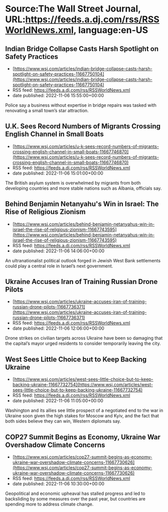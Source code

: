 # Source:The Wall Street Journal, URL:https://feeds.a.dj.com/rss/RSSWorldNews.xml, language:en-US

## Indian Bridge Collapse Casts Harsh Spotlight on Safety Practices
 - [https://www.wsj.com/articles/indian-bridge-collapse-casts-harsh-spotlight-on-safety-practices-11667750104](https://www.wsj.com/articles/indian-bridge-collapse-casts-harsh-spotlight-on-safety-practices-11667750104)
 - RSS feed: https://feeds.a.dj.com/rss/RSSWorldNews.xml
 - date published: 2022-11-06 15:55:00+00:00

Police say a business without expertise in bridge repairs was tasked with renovating a small town’s star attraction.

## U.K. Sees Record Numbers of Migrants Crossing English Channel in Small Boats
 - [https://www.wsj.com/articles/u-k-sees-record-numbers-of-migrants-crossing-english-channel-in-small-boats-11667746870](https://www.wsj.com/articles/u-k-sees-record-numbers-of-migrants-crossing-english-channel-in-small-boats-11667746870)
 - RSS feed: https://feeds.a.dj.com/rss/RSSWorldNews.xml
 - date published: 2022-11-06 15:01:00+00:00

The British asylum system is overwhelmed by migrants from both developing countries and more stable nations such as Albania, officials say.

## Behind Benjamin Netanyahu's Win in Israel: The Rise of Religious Zionism
 - [https://www.wsj.com/articles/behind-benjamin-netanyahus-win-in-israel-the-rise-of-religious-zionism-11667743595](https://www.wsj.com/articles/behind-benjamin-netanyahus-win-in-israel-the-rise-of-religious-zionism-11667743595)
 - RSS feed: https://feeds.a.dj.com/rss/RSSWorldNews.xml
 - date published: 2022-11-06 14:06:00+00:00

An ultranationalist political outlook forged in Jewish West Bank settlements could play a central role in Israel’s next government.

## Ukraine Accuses Iran of Training Russian Drone Pilots
 - [https://www.wsj.com/articles/ukraine-accuses-iran-of-training-russian-drone-pilots-11667736371](https://www.wsj.com/articles/ukraine-accuses-iran-of-training-russian-drone-pilots-11667736371)
 - RSS feed: https://feeds.a.dj.com/rss/RSSWorldNews.xml
 - date published: 2022-11-06 12:06:00+00:00

Drone strikes on civilian targets across Ukraine have been so damaging that the capital’s mayor urged residents to consider temporarily leaving the city.

## West Sees Little Choice but to Keep Backing Ukraine
 - [https://www.wsj.com/articles/west-sees-little-choice-but-to-keep-backing-ukraine-11667732754](https://www.wsj.com/articles/west-sees-little-choice-but-to-keep-backing-ukraine-11667732754)
 - RSS feed: https://feeds.a.dj.com/rss/RSSWorldNews.xml
 - date published: 2022-11-06 11:05:00+00:00

Washington and its allies see little prospect of a negotiated end to the war in Ukraine soon given the high stakes for Moscow and Kyiv, and the fact that both sides believe they can win, Western diplomats say.

## COP27 Summit Begins as Economy, Ukraine War Overshadow Climate Concerns
 - [https://www.wsj.com/articles/cop27-summit-begins-as-economy-ukraine-war-overshadow-climate-concerns-11667730626](https://www.wsj.com/articles/cop27-summit-begins-as-economy-ukraine-war-overshadow-climate-concerns-11667730626)
 - RSS feed: https://feeds.a.dj.com/rss/RSSWorldNews.xml
 - date published: 2022-11-06 10:30:00+00:00

Geopolitical and economic upheaval has stalled progress and led to backsliding by some measures over the past year, but countries are spending more to address climate change.

